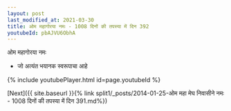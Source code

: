 ```yaml
---
layout: post
last_modified_at: 2021-03-30
title: ओम महागोरया नमः - 1008 दिनों की तपस्या में दिन 392
youtubeId: pbAJVU6ObhA
---
```

 
 
 ओम महागोरया नमः  
 
 -  जो अत्यंत भयानक स्वरूपाचा आहे 
 
  
 
  
 
 
 
 
 
 


{% include youtubePlayer.html id=page.youtubeId %}
 
[Next]({{ site.baseurl }}{% link  split1/_posts/2014-01-25-ओम महा मेघ निवासीने नमः - 1008 दिनों की तपस्या में दिन 391.md%})
 
